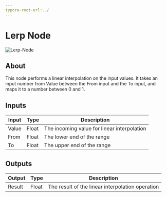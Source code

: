 ```yaml
---
typora-root-url:../
---
```


# Lerp Node

![Lerp-Node](/IMG/Lerp-Node-1619728445500.png)

## About

This node performs a linear interpolation on the input values. It takes an input number from Value between the From input and the To input, and maps it to a number between 0 and 1.
## Inputs
Input | Type | Description
------------ | ------|-------
Value | Float | The incoming value for linear interpolation
From | Float | The lower end of the range
To | Float| The upper end of the range

## Outputs
Output | Type| Description
------------ | -------|------
Result | Float | The result of the linear interpolation operation


